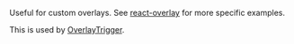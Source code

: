 Useful for custom overlays. See [react-overlay](http://react-bootstrap.github.io/react-overlays/examples/#overlay)
for more specific examples.

This is used by [OverlayTrigger](#OverlayTrigger).
